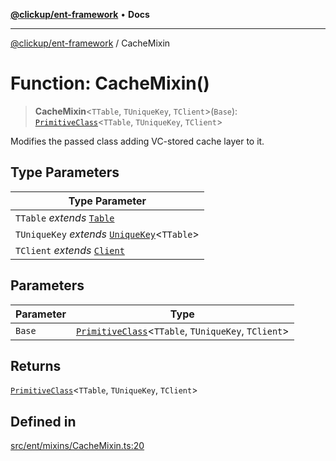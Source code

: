 [**@clickup/ent-framework**](../README.md) • **Docs**

***

[@clickup/ent-framework](../globals.md) / CacheMixin

# Function: CacheMixin()

> **CacheMixin**\<`TTable`, `TUniqueKey`, `TClient`\>(`Base`): [`PrimitiveClass`](../type-aliases/PrimitiveClass.md)\<`TTable`, `TUniqueKey`, `TClient`\>

Modifies the passed class adding VC-stored cache layer to it.

## Type Parameters

| Type Parameter |
| ------ |
| `TTable` *extends* [`Table`](../type-aliases/Table.md) |
| `TUniqueKey` *extends* [`UniqueKey`](../type-aliases/UniqueKey.md)\<`TTable`\> |
| `TClient` *extends* [`Client`](../classes/Client.md) |

## Parameters

| Parameter | Type |
| ------ | ------ |
| `Base` | [`PrimitiveClass`](../type-aliases/PrimitiveClass.md)\<`TTable`, `TUniqueKey`, `TClient`\> |

## Returns

[`PrimitiveClass`](../type-aliases/PrimitiveClass.md)\<`TTable`, `TUniqueKey`, `TClient`\>

## Defined in

[src/ent/mixins/CacheMixin.ts:20](https://github.com/clickup/ent-framework/blob/master/src/ent/mixins/CacheMixin.ts#L20)
